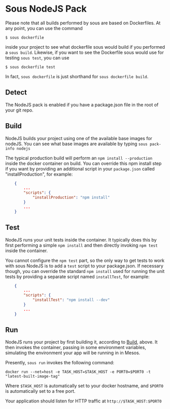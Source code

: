 # Sous NodeJS Pack

Please note that all builds performed by sous are based on Dockerfiles. At any point, you can use the command

    $ sous dockerfile

inside your project to see what dockerfile sous would build if you performed a `sous build`. Likewise, if you want to see the Dockerfile sous would use for testing `sous test`, you can use

    $ sous dockerfile test

In fact, `sous dockerfile` is just shorthand for `sous dockerfile build`.


## Detect
The NodeJS pack is enabled if you have a package.json file in the root of your git repo.

## Build
NodeJS builds your project using one of the available base images for nodeJS. You can see what base images are available by typing `sous pack-info nodejs`

The typical production build will perform an `npm install --production` inside the docker container on build. You can override this npm install step if you want by providing an additional script in your `package.json` called "installProduction", for example:

```json
	{
		...
		"scripts": {
			"installProduction": "npm install"
		}
		...
	}
```

## Test
NodeJS runs your unit tests inside the container. It typically does this by first performing a simple `npm install` and then directly invoking `npm test` inside the container.

You cannot configure the `npm test` part, so the only way to get tests to work with sous NodeJS is to add a `test` script to your package.json. If necessary though, you can override the standard `npm install` used for running the unit tests by providing a separate script named `installTest`, for example:


```json
	{
		...
		"scripts": {
			"installTest": "npm install --dev"
		}
		...
	}
```

## Run
NodeJS runs your project by first building it, according to [Build](#build), above. It then invokes the container, passing in some environment variables, simulating the environment your app will be running in in Mesos.

Presently, `sous run` invokes the following command:

```shell
docker run --net=host -e TASK_HOST=$TASK_HOST -e PORT0=$PORT0 -t "latest-built-image-tag"
```

Where `$TASK_HOST` is automatically set to your docker hostname, and `$PORT0` is automatically set to a free port.

Your application should listen for HTTP traffic at `http://$TASK_HOST:$PORT0`
